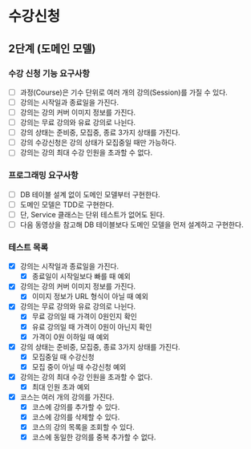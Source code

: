 # 수강신청

## 2단계 (도메인 모델)

### 수강 신청 기능 요구사항

- [ ] 과정(Course)은 기수 단위로 여러 개의 강의(Session)를 가질 수 있다.
- [ ] 강의는 시작일과 종료일을 가진다.
- [ ] 강의는 강의 커버 이미지 정보를 가진다.
- [ ] 강의는 무료 강의와 유료 강의로 나뉜다.
- [ ] 강의 상태는 준비중, 모집중, 종료 3가지 상태를 가진다.
- [ ] 강의 수강신청은 강의 상태가 모집중일 때만 가능하다.
- [ ] 강의는 강의 최대 수강 인원을 초과할 수 없다.

### 프로그래밍 요구사항

- [ ] DB 테이블 설계 없이 도메인 모델부터 구현한다.
- [ ] 도메인 모델은 TDD로 구현한다.
- [ ] 단, Service 클래스는 단위 테스트가 없어도 된다.
- [ ] 다음 동영상을 참고해 DB 테이블보다 도메인 모델을 먼저 설계하고 구현한다.

### 테스트 목록

- [x] 강의는 시작일과 종료일을 가진다.
    - [x] 종료일이 시작일보다 빠를 때 예외
- [x] 강의는 강의 커버 이미지 정보를 가진다.
    - [x] 이미지 정보가 URL 형식이 아닐 때 예외
- [x] 강의는 무료 강의와 유료 강의로 나뉜다.
    - [x] 무료 강의일 때 가격이 0원인지 확인
    - [x] 유료 강의일 때 가격이 0원이 아닌지 확인
    - [x] 가격이 0원 이하일 때 예외
- [x] 강의 상태는 준비중, 모집중, 종료 3가지 상태를 가진다.
    - [x] 모집중일 때 수강신청
    - [x] 모집 중이 아닐 때 수강신청 예외
- [x] 강의는 강의 최대 수강 인원을 초과할 수 없다.
    - [x] 최대 인원 초과 예외
- [x] 코스는 여러 개의 강의를 가진다.
    - [x] 코스에 강의를 추가할 수 있다.
    - [x] 코스에 강의를 삭제할 수 있다.
    - [x] 코스의 강의 목록을 조회할 수 있다.
    - [x] 코스에 동일한 강의를 중복 추가할 수 없다.